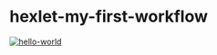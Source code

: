 # hexlet-my-first-workflow

[![hello-world](https://github.com/agsamkin/hexlet-my-first-workflow/actions/workflows/hello-world.yml/badge.svg)](https://github.com/agsamkin/hexlet-my-first-workflow/actions/workflows/hello-world.yml)